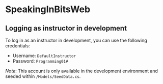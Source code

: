 # SpeakingInBitsWeb

## Logging as instructor in development
To log in as an instructor in development, you can use the 
following credentials:
- Username: `DefaultInstructor`
- Password: `Programming01#`

*Note*: This account is only available in the development environment
and seeded within `/Models/SeedData.cs`.